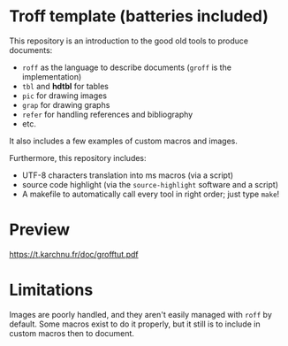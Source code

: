# Troff template (batteries included)

This repository is an introduction to the good old tools to produce documents:

- `roff` as the language to describe documents (`groff` is the implementation)
- `tbl` and **hdtbl** for tables
- `pic` for drawing images
- `grap` for drawing graphs
- `refer` for handling references and bibliography
- etc.

It also includes a few examples of custom macros and images.

Furthermore, this repository includes:

- UTF-8 characters translation into ms macros (via a script)
- source code highlight (via the `source-highlight` software and a script)
- A makefile to automatically call every tool in right order; just type `make`!

# Preview

https://t.karchnu.fr/doc/grofftut.pdf

# Limitations

Images are poorly handled, and they aren't easily managed with `roff` by default.
Some macros exist to do it properly, but it still is to include in custom macros then to document.
